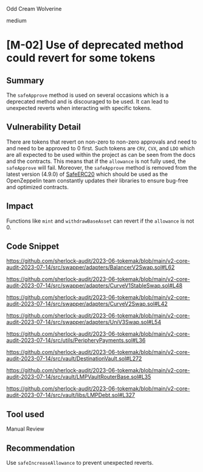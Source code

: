 Odd Cream Wolverine

medium

# [M-02] Use of deprecated method could revert for some tokens
## Summary

The `safeApprove` method is used on several occasions which is a deprecated method and is discouraged to be used. It can lead to unexpected reverts when interacting with specific tokens.

## Vulnerability Detail

There are tokens that revert on non-zero to non-zero approvals and need to and need to be approved to 0 first. Such tokens are `CRV`, `CVX`, and `LDO` which are all expected to be used within the project as can be seen from the docs and the contracts. This means that if the `allowance` is not fully used, the `safeApprove` will fail. Moreover, the `safeApprove` method is removed from the latest version (4.9.0) of [SafeERC20](https://github.com/OpenZeppelin/openzeppelin-contracts/blob/master/contracts/token/ERC20/utils/SafeERC20.sol) which should be used as the OpenZeppelin team constantly updates their libraries to ensure bug-free and optimized contracts.

## Impact

Functions like `mint` and `withdrawBaseAsset` can revert if the `allowance` is not 0.

## Code Snippet

https://github.com/sherlock-audit/2023-06-tokemak/blob/main/v2-core-audit-2023-07-14/src/swapper/adapters/BalancerV2Swap.sol#L62

https://github.com/sherlock-audit/2023-06-tokemak/blob/main/v2-core-audit-2023-07-14/src/swapper/adapters/CurveV1StableSwap.sol#L48

https://github.com/sherlock-audit/2023-06-tokemak/blob/main/v2-core-audit-2023-07-14/src/swapper/adapters/CurveV2Swap.sol#L42

https://github.com/sherlock-audit/2023-06-tokemak/blob/main/v2-core-audit-2023-07-14/src/swapper/adapters/UniV3Swap.sol#L54

https://github.com/sherlock-audit/2023-06-tokemak/blob/main/v2-core-audit-2023-07-14/src/utils/PeripheryPayments.sol#L36

https://github.com/sherlock-audit/2023-06-tokemak/blob/main/v2-core-audit-2023-07-14/src/vault/DestinationVault.sol#L272

https://github.com/sherlock-audit/2023-06-tokemak/blob/main/v2-core-audit-2023-07-14/src/vault/LMPVaultRouterBase.sol#L35

https://github.com/sherlock-audit/2023-06-tokemak/blob/main/v2-core-audit-2023-07-14/src/vault/libs/LMPDebt.sol#L327
## Tool used

Manual Review

## Recommendation

Use `safeIncreaseAllowance` to prevent unexpected reverts.